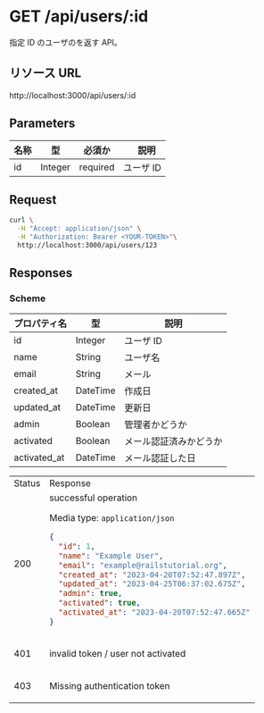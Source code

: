 # GET /api/users/:id

指定 ID のユーザのを返す API。

## リソース URL

http://localhost:3000/api/users/:id

## Parameters

| 名称 | 型      | 必須か   | 　説明    |
| ---- | ------- | -------- | --------- |
| id   | Integer | required | ユーザ ID |

## Request

```bash
curl \
  -H "Accept: application/json" \
  -H "Authorization: Bearer <YOUR-TOKEN>"\
  http://localhost:3000/api/users/123
```

## Responses

### Scheme

| プロパティ名 | 型       | 説明                   |
| ------------ | -------- | ---------------------- |
| id           | Integer  | ユーザ ID              |
| name         | String   | ユーザ名               |
| email        | String   | メール                 |
| created_at   | DateTime | 作成日                 |
| updated_at   | DateTime | 更新日                 |
| admin        | Boolean  | 管理者かどうか         |
| activated    | Boolean  | メール認証済みかどうか |
| activated_at | DateTime | メール認証した日       |

<table>
<tr>
    <td> Status </td> 
    <td> Response </td>
</tr>
<tr>
<td> 200 </td>
<td>
successful operation

Media type: `application/json`

```json
{
  "id": 1,
  "name": "Example User",
  "email": "example@railstutorial.org",
  "created_at": "2023-04-20T07:52:47.897Z",
  "updated_at": "2023-04-25T06:37:02.675Z",
  "admin": true,
  "activated": true,
  "activated_at": "2023-04-20T07:52:47.665Z"
}
```

</td>
</tr>

<tr>
<td> 401 </td>
<td>

invalid token / user not activated

</td>
</tr>

<tr>
<td> 403 </td>
<td>

Missing authentication token</h5>

</td>
</tr>

</table>
